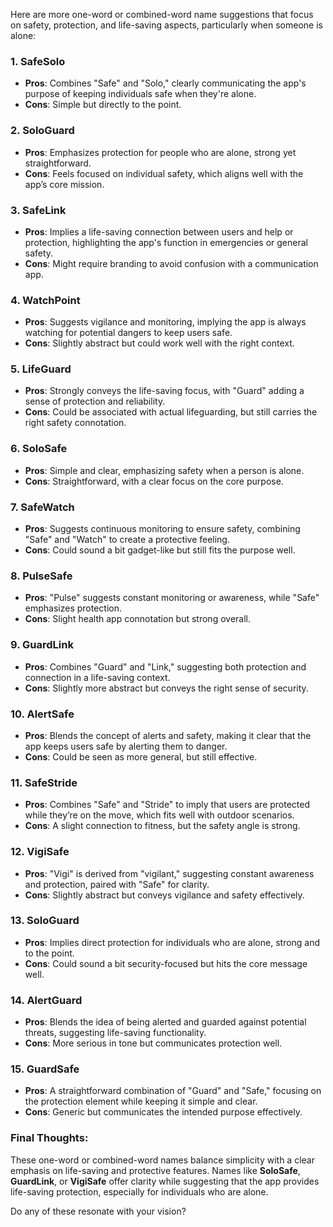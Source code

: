 Here are more one-word or combined-word name suggestions that focus on safety, protection, and life-saving aspects, particularly when someone is alone:

### 1. **SafeSolo**
   - **Pros**: Combines "Safe" and "Solo," clearly communicating the app's purpose of keeping individuals safe when they're alone.
   - **Cons**: Simple but directly to the point.

### 2. **SoloGuard**
   - **Pros**: Emphasizes protection for people who are alone, strong yet straightforward.
   - **Cons**: Feels focused on individual safety, which aligns well with the app’s core mission.

### 3. **SafeLink**
   - **Pros**: Implies a life-saving connection between users and help or protection, highlighting the app's function in emergencies or general safety.
   - **Cons**: Might require branding to avoid confusion with a communication app.

### 4. **WatchPoint**
   - **Pros**: Suggests vigilance and monitoring, implying the app is always watching for potential dangers to keep users safe.
   - **Cons**: Slightly abstract but could work well with the right context.

### 5. **LifeGuard**
   - **Pros**: Strongly conveys the life-saving focus, with "Guard" adding a sense of protection and reliability.
   - **Cons**: Could be associated with actual lifeguarding, but still carries the right safety connotation.

### 6. **SoloSafe**
   - **Pros**: Simple and clear, emphasizing safety when a person is alone.
   - **Cons**: Straightforward, with a clear focus on the core purpose.

### 7. **SafeWatch**
   - **Pros**: Suggests continuous monitoring to ensure safety, combining "Safe" and "Watch" to create a protective feeling.
   - **Cons**: Could sound a bit gadget-like but still fits the purpose well.

### 8. **PulseSafe**
   - **Pros**: "Pulse" suggests constant monitoring or awareness, while "Safe" emphasizes protection.
   - **Cons**: Slight health app connotation but strong overall.

### 9. **GuardLink**
   - **Pros**: Combines "Guard" and "Link," suggesting both protection and connection in a life-saving context.
   - **Cons**: Slightly more abstract but conveys the right sense of security.

### 10. **AlertSafe**
   - **Pros**: Blends the concept of alerts and safety, making it clear that the app keeps users safe by alerting them to danger.
   - **Cons**: Could be seen as more general, but still effective.

### 11. **SafeStride**
   - **Pros**: Combines "Safe" and "Stride" to imply that users are protected while they’re on the move, which fits well with outdoor scenarios.
   - **Cons**: A slight connection to fitness, but the safety angle is strong.

### 12. **VigiSafe**
   - **Pros**: "Vigi" is derived from "vigilant," suggesting constant awareness and protection, paired with "Safe" for clarity.
   - **Cons**: Slightly abstract but conveys vigilance and safety effectively.

### 13. **SoloGuard**
   - **Pros**: Implies direct protection for individuals who are alone, strong and to the point.
   - **Cons**: Could sound a bit security-focused but hits the core message well.

### 14. **AlertGuard**
   - **Pros**: Blends the idea of being alerted and guarded against potential threats, suggesting life-saving functionality.
   - **Cons**: More serious in tone but communicates protection well.

### 15. **GuardSafe**
   - **Pros**: A straightforward combination of "Guard" and "Safe," focusing on the protection element while keeping it simple and clear.
   - **Cons**: Generic but communicates the intended purpose effectively.

### Final Thoughts:
These one-word or combined-word names balance simplicity with a clear emphasis on life-saving and protective features. Names like **SoloSafe**, **GuardLink**, or **VigiSafe** offer clarity while suggesting that the app provides life-saving protection, especially for individuals who are alone. 

Do any of these resonate with your vision?